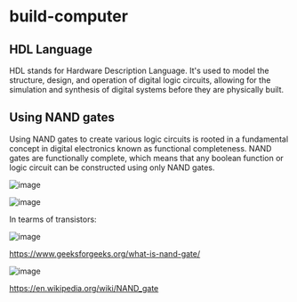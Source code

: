 # build-computer
## HDL Language
HDL stands for Hardware Description Language. It's used to model the structure, design, and operation of digital logic circuits, allowing for the simulation and synthesis of digital systems before they are physically built.
## Using NAND gates
Using NAND gates to create various logic circuits is rooted in a fundamental concept in digital electronics known as functional completeness. NAND gates are functionally complete, which means that any boolean function or logic circuit can be constructed using only NAND gates.

![image](https://github.com/marouene-djabbar/build-computer/assets/165311266/564334e6-f763-4ac4-9c98-1006f0d0fa15)


![image](https://github.com/marouene-djabbar/build-computer/assets/165311266/85e2341c-2234-4b3e-a79b-92c74f11c7aa)

In tearms of transistors:

![image](https://github.com/marouene-djabbar/build-computer/assets/165311266/6f52fce6-8b1b-41f0-aff4-012dea48cfc6)

https://www.geeksforgeeks.org/what-is-nand-gate/

![image](https://github.com/marouene-djabbar/build-computer/assets/165311266/fd75691f-d697-4462-977c-d15946e13d0d)

https://en.wikipedia.org/wiki/NAND_gate




